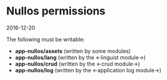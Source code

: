 Nullos permissions
=====================
2016-12-20


The following must be writable:

- **app-nullos/assets** (written by some modules)
- **app-nullos/lang** (written by the <-linguist module->)
- **app-nullos/crud** (written by the <-crud module->)
- **app-nullos/log** (written by the <-application log module->)